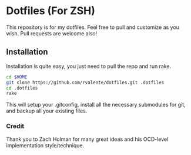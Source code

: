 # Dotfiles (For ZSH)
This repository is for my dotfiles. Feel free to pull and customize as you wish. Pull requests are welcome also!

## Installation
Installation is quite easy, you just need to pull the repo and run rake.

```sh
cd $HOME
git clone https://github.com/rvalente/dotfiles.git .dotfiles
cd .dotfiles
rake
```

This will setup your .gitconfig, install all the necessary submodules for git, and backup all your existing files.

### Credit
Thank you to Zach Holman for many great ideas and his OCD-level implementation style/technique.
